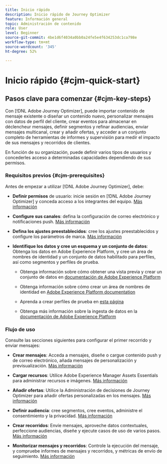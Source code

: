 ```yaml
---
title: Inicio rápido
description: Inicio rápido de Journey Optimizer
feature: Información general
topic: Administración de contenido
role: User
level: Beginner
source-git-commit: 4be1d6f4034a0bb0a24fe5e4f634253dc1ca798e
workflow-type: tm+mt
source-wordcount: '345'
ht-degree: 52%

---
```


# Inicio rápido {#cjm-quick-start}

## Pasos clave para comenzar {#cjm-key-steps}

Con [!DNL Adobe Journey Optimizer], puede importar contenido de mensaje existente o diseñar un contenido nuevo, personalizar mensajes con datos de perfil del cliente, crear eventos para almacenar en déclencheur mensajes, definir segmentos y refinar audiencias, enviar mensajes multicanal, crear y añadir ofertas, y acceder a un conjunto completo de herramientas de informes y supervisión para medir el impacto de sus mensajes y recorridos de clientes.

En función de su organización, puede definir varios tipos de usuarios y concederles acceso a determinadas capacidades dependiendo de sus permisos.

### Requisitos previos {#cjm-prerequisites}

Antes de empezar a utilizar [!DNL Adobe Journey Optimizer], debe:

* **Definir permisos** de usuario: inicie sesión en  [!DNL Adobe Journey Optimizer] y conceda acceso a los integrantes del equipo. [Más información](../using/administration/permissions.md)

* **Configure sus canales**: defina la configuración de correo electrónico y notificaciones push. [Más información](../using/configuration/get-started-configuration.md)

* **Defina los ajustes preestablecidos**: cree los ajustes preestablecidos y configure los parámetros de marca. [Más información](../using/configuration/message-presets.md)

* **Identifique los datos y cree un esquema y un conjunto de datos**: Obtenga los datos en Adobe Experience Platform, y cree un área de nombres de identidad y un conjunto de datos habilitado para perfiles, así como segmentos y perfiles de prueba.

   * Obtenga información sobre cómo obtener una vista previa y crear un conjunto de datos en [documentación de Adobe Experience Platform](https://experienceleague.adobe.com/docs/experience-platform/catalog/datasets/user-guide.html?lang=es)

   * Obtenga información sobre cómo crear un área de nombres de identidad en [Adobe Experience Platform documentation](https://experienceleague.adobe.com/docs/experience-platform/identity/namespaces.html?lang=es#manage-namespaces)

   * Aprenda a crear perfiles de prueba en [esta página](../using/building-journeys/creating-test-profiles.md)

   * Obtenga más información sobre la ingesta de datos en la [documentación de Adobe Experience Platform](https://experienceleague.adobe.com/docs/experience-platform/ingestion/home.html?lang=es)


### Flujo de uso

Consulte las secciones siguientes para configurar el primer recorrido y enviar mensajes:

* **Crear mensajes**: Acceda a mensajes, diseñe o cargue contenido push y de correo electrónico, añada mensajes de personalización y previsualización. [Más información](create-message.md)

* **Cargar recursos**: Utilice Adobe Experience Manager Assets Essentials para administrar recursos e imágenes. [Más información](assets-essentials.md)

* **Añadir ofertas**: Utilice la Administración de decisiones de Journey Optimizer para añadir ofertas personalizadas en los mensajes. [Más información](../using/offers/get-started/starting-offer-decisioning.md)

* **Definir audiencia**: cree segmentos, cree eventos, administre el consentimiento y la privacidad. [Más información](../using/segment/about-segments.md)

* **Crear recorridos**: Envíe mensajes, aproveche datos contextuales, perfeccione audiencias, diseñe y ejecute casos de uso de varios pasos. [Más información](building-journeys/journey.md)

* **Monitorizar mensajes y recorridos**: Controle la ejecución del mensaje, y compruebe informes de mensajes y recorridos, y métricas de envío de seguimiento. [Más información](message-monitoring.md)
